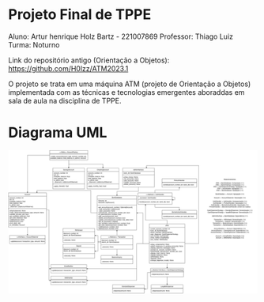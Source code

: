 # Projeto Final de TPPE
Aluno: Artur henrique Holz Bartz - 221007869
Professor: Thiago Luiz
Turma: Noturno

Link do repositório antigo (Orientação a Objetos): https://github.com/H0lzz/ATM2023.1

O projeto se trata em uma máquina ATM (projeto de Orientação a Objetos) implementada com as técnicas e tecnologias emergentes aboraddas em sala de aula na disciplina de TPPE.

# Diagrama UML

![Diagrama UML](assets/UMLTFTPPE.drawio.png)
